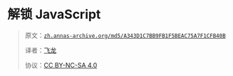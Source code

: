 # 解锁 JavaScript

> 原文：[`zh.annas-archive.org/md5/A343D1C7BB9FB1F5BEAC75A7F1CFB40B`](https://zh.annas-archive.org/md5/A343D1C7BB9FB1F5BEAC75A7F1CFB40B)
> 
> 译者：[飞龙](https://github.com/wizardforcel)
> 
> 协议：[CC BY-NC-SA 4.0](http://creativecommons.org/licenses/by-nc-sa/4.0/)